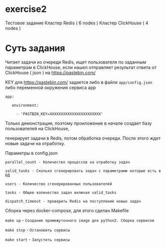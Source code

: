 # exercise2
Тестовое задание
Кластер Redis ( 6 nodes )
Кластер ClickHouse ( 4 nodes )

# Суть задания
Читает задачи из очереди Redis, ищет пользователя по заданным параметрам в ClickHouse, если нашел отправляет результат ответа от ClickHouse ( json ) на https://pastebin.com/ 

KEY для https://pastebin.com/  задается либо в файле `app/config.json` либо переменной окружения сервиса app 

 `app:`
 
 `   environment:`
 
 `     - 'PASTBIN_KEY=XXXXXXXXXXXXXXXXXXXXXXX'`
 
Только демонстрация, поэтому проиложение в начале создает базу пользователей на ClickHouse, 

генерирует задачи в Redis, потом обработка очереди. После этого ждет новые задачи на отработку.

Параметры в config.json

`parallel_count - Количество процессов на отработку задач`

`valid_tasks - Сколько сгенерировать задач с параметрами которые есть в БД`

`users - Количество сгенерированных пользователей`

`tasks - Общее количество задач включая valid_tasks`

`dispatch_timeout - проверить Redis на поступление новых задач`

Сборка через docker-compose, для этого сделан Makefile

`make up` - `Создание промежуточного image для python2. Сборка сервисов `

`make stop` - `Остановить сервисы`

`make start` - `Запустить сервисы` 




